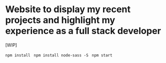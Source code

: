 # Website to display my recent projects and highlight my experience as a full stack developer

[WIP]

``npm install ``
``npm install node-sass -S``
`` npm start``

